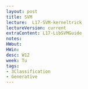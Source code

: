 ```yaml
---
layout: post
title: SVM
lecture:  L17-SVM-kerneltrick
lectureVersion: current
extraContent: L17-LibSVMGuide
notes:
HWout:
HWin:
desc: W12
week: Tu
tags:
- 3Classification
- Generative
---
```

